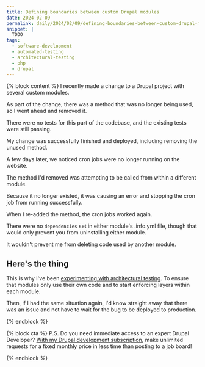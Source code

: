 ```yaml
---
title: Defining boundaries between custom Drupal modules
date: 2024-02-09
permalink: daily/2024/02/09/defining-boundaries-between-custom-drupal-modules
snippet: |
  TODO
tags:
  - software-development
  - automated-testing
  - architectural-testing
  - php
  - drupal
---
```


{% block content %}
I recently made a change to a Drupal project with several custom modules.

As part of the change, there was a method that was no longer being used, so I went ahead and removed it.

There were no tests for this part of the codebase, and the existing tests were still passing.

My change was successfully finished and deployed, including removing the unused method.

A few days later, we noticed cron jobs were no longer running on the website.

The method I'd removed was attempting to be called from within a different module.

Because it no longer existed, it was causing an error and stopping the cron job from running successfully.

When I re-added the method, the cron jobs worked again.

There were no `dependencies` set in either module's .info.yml file, though that would only prevent you from uninstalling either module.

It wouldn't prevent me from deleting code used by another module.

## Here's the thing

This is why I've been [experimenting with architectural testing][yesterday]. To ensure that modules only use their own code and to start enforcing layers within each module.

Then, if I had the same situation again, I'd know straight away that there was an issue and not have to wait for the bug to be deployed to production.

[yesterday]: {{site.url}}/daily/2024/02/08/experimenting-with-architectural-testing
{% endblock %}

{% block cta %}
P.S. Do you need immediate access to an expert Drupal Developer? [With my Drupal development subscription][subscription], make unlimited requests for a fixed monthly price in less time than posting to a job board!

[subscription]: {{site.url}}/subscription
{% endblock %}

